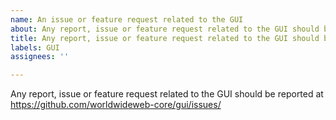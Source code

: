 ```yaml
---
name: An issue or feature request related to the GUI
about: Any report, issue or feature request related to the GUI should be reported at https://github.com/worldwideweb-core/gui/issues/
title: Any report, issue or feature request related to the GUI should be reported at https://github.com/worldwideweb-core/gui/issues/
labels: GUI
assignees: ''

---
```


Any report, issue or feature request related to the GUI should be reported at
https://github.com/worldwideweb-core/gui/issues/
